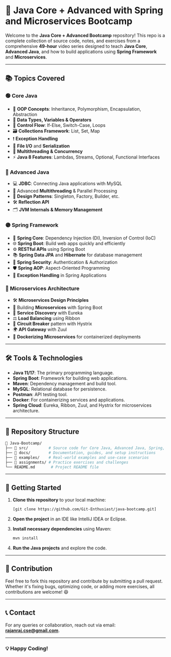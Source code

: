 
# 🚀 Java Core + Advanced with Spring and Microservices Bootcamp

Welcome to the **Java Core + Advanced Bootcamp** repository! This repo is a complete collection of source code, notes, and exercises from a comprehensive **49-hour** video series designed to teach **Java Core**, **Advanced Java**, and how to build applications using **Spring Framework** and **Microservices**.

---

## 📚 Topics Covered

### 🟢 Core Java
- 📝 **OOP Concepts**: Inheritance, Polymorphism, Encapsulation, Abstraction
- 🔧 **Data Types, Variables & Operators**
- 🔄 **Control Flow**: If-Else, Switch-Case, Loops
- 🗃️ **Collections Framework**: List, Set, Map
- ❗ **Exception Handling**
- 💾 **File I/O** and **Serialization**
- 🔄 **Multithreading & Concurrency**
- ⚡ **Java 8 Features**: Lambdas, Streams, Optional, Functional Interfaces

### 🔵 Advanced Java
- 💻 **JDBC**: Connecting Java applications with MySQL
- 🧠 Advanced **Multithreading** & Parallel Processing
- 🧩 **Design Patterns**: Singleton, Factory, Builder, etc.
- 🛠️ **Reflection API**
- 🗂️ **JVM Internals & Memory Management**

### 🟣 Spring Framework
- 🌱 **Spring Core**: Dependency Injection (DI), Inversion of Control (IoC)
- 🌐 **Spring Boot**: Build web apps quickly and efficiently
- ⚙️ **RESTful APIs** using Spring Boot
- 📚 **Spring Data JPA** and **Hibernate** for database management
- 🔐 **Spring Security**: Authentication & Authorization
- 🛡️ **Spring AOP**: Aspect-Oriented Programming
- 🚨 **Exception Handling** in Spring Applications

### 🔶 Microservices Architecture
- 🛠️ **Microservices Design Principles**
- 🔨 Building **Microservices** with Spring Boot
- 📡 **Service Discovery** with Eureka
- ⚖️ **Load Balancing** using Ribbon
- 🛑 **Circuit Breaker** pattern with Hystrix
- 🌍 **API Gateway** with Zuul
- 🐳 **Dockerizing Microservices** for containerized deployments

---

## 🛠️ Tools & Technologies
- **Java 11/17**: The primary programming language.
- **Spring Boot**: Framework for building web applications.
- **Maven**: Dependency management and build tool.
- **MySQL**: Relational database for persistence.
- **Postman**: API testing tool.
- **Docker**: For containerizing services and applications.
- **Spring Cloud**: Eureka, Ribbon, Zuul, and Hystrix for microservices architecture.

---

## 📂 Repository Structure

```bash
📁 Java-Bootcamp/
├── 📁 src/         # Source code for Core Java, Advanced Java, Spring, and Microservices
├── 📁 docs/        # Documentation, guides, and setup instructions
├── 📁 examples/    # Real-world examples and use-case scenarios
├── 📁 assignments/ # Practice exercises and challenges
└── README.md       # Project README file
```

---

## 🏁 Getting Started

1. **Clone this repository** to your local machine:
   ```bash
   [git clone https://github.com/Git-Enthusiast/java-bootcamp.git]
   ```
   
2. **Open the project** in an IDE like IntelliJ IDEA or Eclipse.

3. **Install necessary dependencies** using Maven:
   ```bash
   mvn install
   ```

4. **Run the Java projects** and explore the code.

---

## 🤝 Contribution

Feel free to fork this repository and contribute by submitting a pull request. Whether it's fixing bugs, optimizing code, or adding more exercises, all contributions are welcome! 😄

---

## 📞 Contact

For any queries or collaboration, reach out via email: **rajanraj.cse@gmail.com**.

---

### 💡 Happy Coding!
